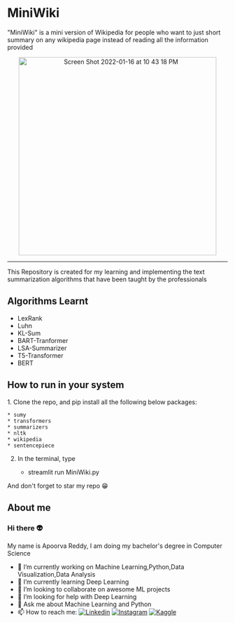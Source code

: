# MiniWiki
"MiniWiki" is a mini version of Wikipedia for people who want to just short summary on any wikipedia page instead of reading all the information provided
<p align="center" width="100%">
<img width="452" alt="Screen Shot 2022-01-16 at 10 43 18 PM" src="https://user-images.githubusercontent.com/61325120/149670389-48ed0401-c6b6-464c-be17-840c285da58d.png">
</p>
<hr>
This Repository is created for my learning and implementing the text summarization algorithms that have been taught by the professionals
<h2>Algorithms Learnt</h2>

* LexRank
* Luhn
* KL-Sum
* BART-Tranformer
* LSA-Summarizer
* T5-Transformer
* BERT

<h2>How to run in your system</h2>
1. Clone the repo, and pip install all the following below packages:

    * sumy
    * transformers
    * summarizers
    * nltk
    * wikipedia
    * sentencepiece
2. In the terminal, type

    * streamlit run MiniWiki.py 
    
And don't forget to star my repo :grin:

## About me
### Hi there 👽
My name is Apoorva Reddy, I am doing my bachelor's degree in Computer Science


- 🔭 I’m currently working on Machine Learning,Python,Data Visualization,Data Analysis
- 🌱 I’m currently learning Deep Learning
- 👯 I’m looking to collaborate on awesome ML projects
- 🤔 I’m looking for help with Deep Learning 
- 💬 Ask me about Machine Learning and Python
- 📫 How to reach me: 
[![Linkedin](https://img.shields.io/badge/LinkedIn-0077B5?style=for-the-badge&logo=linkedin&logoColor=white)](https://www.linkedin.com/in/apoorva-reddy-bagepalli-4522851a3/)
[![Instagram](https://img.shields.io/badge/Instagram-E4405F?style=for-the-badge&logo=instagram&logoColor=white)](https://www.instagram.com/apo_612/)
[![Kaggle](	https://img.shields.io/badge/Kaggle-20BEFF?style=for-the-badge&logo=Kaggle&logoColor=white)](https://www.kaggle.com/apu612)


